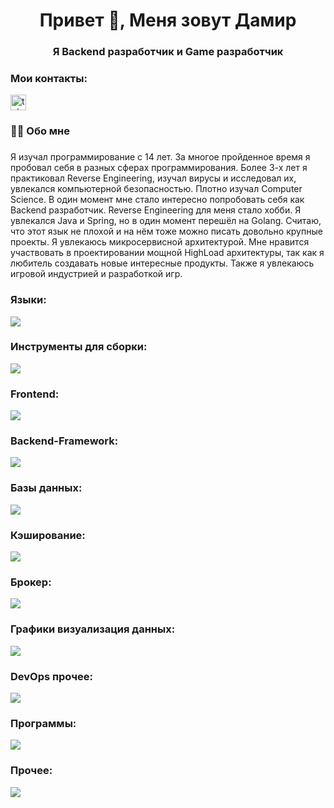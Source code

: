<h1 align="center">Привет 👋, Меня зовут Дамир</h1>
<h3 align="center">Я Backend разработчик и Game разработчик</h3>

<h3 align="left">Мои контакты:</h3>
<p align="left">
 <a href="https://t.me/damirfrutela" target="_blank">
    <img src="https://img.shields.io/static/v1?message=Telegram&logo=telegram&label=&color=2CA5E0&logoColor=white&labelColor=&style=for-the-badge" height="25" alt="telegram logo"  />
  </a>
</p>

###

<h3 align="left">👩‍💻  Обо мне</h3>

###

<p align="left">Я изучал программирование с 14 лет. За многое пройденное время я пробовал себя в разных сферах программирования. Более 3-х лет я практиковал Reverse Engineering, изучал вирусы и исследовал их, увлекался компьютерной безопасностью. Плотно изучал Computer Science. В один момент мне стало интересно попробовать себя как Backend разработчик. Reverse Engineering для меня стало хобби. Я увлекался Java и Spring, но в один момент перешёл на Golang. Считаю, что этот язык не плохой и на нём тоже можно писать довольно крупные проекты. Я увлекаюсь микросервисной архитектурой. Мне нравится участвовать в проектировании мощной HighLoad архитектуры, так как я любитель создавать новые интересные продукты. Также я увлекаюсь игровой индустрией и разработкой игр.</p>

###

<h3 align="left">Языки:</h3>
<img src="https://skillicons.dev/icons?i=c,cpp,go,rust,java" />

<h3 align="left">Инструменты для сборки:</h3>
<img src="https://skillicons.dev/icons?i=maven,gradle,cmake" />

<h3 align="left">Frontend:</h3>
<img src="https://skillicons.dev/icons?i=qt,html,css" />

<h3 align="left">Backend-Framework:</h3>
<img src="https://skillicons.dev/icons?i=spring" />

<h3 align="left">Базы данных:</h3>
<img src="https://skillicons.dev/icons?i=mysql,postgresql,mongo,prometheus" />

<h3 align="left">Кэширование:</h3>
<img src="https://skillicons.dev/icons?i=redis" />

<h3 align="left">Брокер:</h3>
<img src="https://skillicons.dev/icons?i=kafka" />

<h3 align="left">Графики визуализация данных:</h3>
<img src="https://skillicons.dev/icons?i=grafana" />

<h3 align="left">DevOps прочее:</h3>
<img src="https://skillicons.dev/icons?i=nginx,docker,k8s,bash,cloudflare" />

<h3 align="left">Программы:</h3>
<img src="https://skillicons.dev/icons?i=figma,postman,vscode,visualstudio,idea," />

<h3 align="left">Прочее:</h3>
<img src="https://skillicons.dev/icons?i=linux,git,gitlab,github" />


